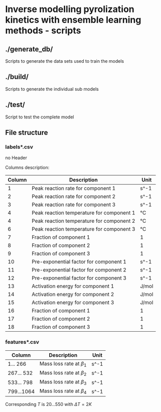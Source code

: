 # Inverse modelling pyrolization kinetics with ensemble learning methods - scripts
## ./generate_db/

Scripts to generate the data sets used to train the models

## ./build/

Scripts to generate the individual sub models

## ./test/

Script to test the complete model

## File structure

### labels*.csv

no Header

Columns description:

|Column|Description|Unit|
|------|-----------|----|
| 1| Peak reaction rate for component 1 			| s^-1 |
| 2| Peak reaction rate for component 2 			| s^-1 |
| 3| Peak reaction rate for component 3 			| s^-1 |
| 4| Peak reaction temperature for component 1 		| °C   |
| 4| Peak reaction temperature for component 2 		| °C   |
| 6| Peak reaction temperature for component 3 		| °C   |
| 7| Fraction of component 1						| 1	   |
| 8| Fraction of component 2						| 1	   |
| 9| Fraction of component 3						| 1	   |
|10| Pre-exponential factor for component 1			| s^-1 |
|11| Pre-exponential factor for component 2			| s^-1 |
|12| Pre-exponential factor for component 3			| s^-1 |
|13| Activation energy for component 1				| J/mol|
|14| Activation energy for component 2				| J/mol|
|15| Activation energy for component 3				| J/mol|
|16| Fraction of component 1						| 1	   |
|17| Fraction of component 2						| 1	   |
|18| Fraction of component 3						| 1	   |

### features*.csv

|Column|Description|Unit|
|------|-----------|----|
| 	1... 266| Mass loss rate at $\beta_1$ 			| s^-1 |
| 267... 532| Mass loss rate at $\beta_2$ 			| s^-1 | 
| 533... 798| Mass loss rate at $\beta_3$ 			| s^-1 |
| 799...1064| Mass loss rate at $\beta_4$ 			| s^-1 |

Corresponding $T$ is 20...550 with $\Delta T=2K$